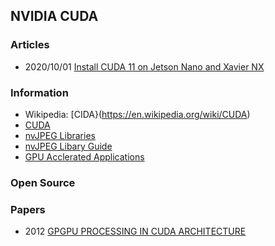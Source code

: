 ## NVIDIA CUDA


### Articles
- 2020/10/01 [Install CUDA 11 on Jetson Nano and Xavier NX](https://www.seeedstudio.com/blog/2020/07/29/install-cuda-11-on-jetson-nano-and-xavier-nx/)


### Information
- Wikipedia: [CIDA}(https://en.wikipedia.org/wiki/CUDA)
- [CUDA](http://www.popflock.com/learn?s=CUDA)
- [nvJPEG Libraries](https://developer.nvidia.com/nvjpeg)
- [nvJPEG Libary Guide](https://www.clear.rice.edu/comp422/resources/cuda/pdf/nvJPEG.pdf)
- [GPU Acclerated Applications](https://www.nvidia.com/content/dam/en-zz/Solutions/Data-Center/tesla-product-literature/gpu-applications-catalog.pdf)



### Open Source



### Papers
- 2012 [GPGPU PROCESSING IN CUDA ARCHITECTURE](https://arxiv.org/pdf/1202.4347.pdf)



